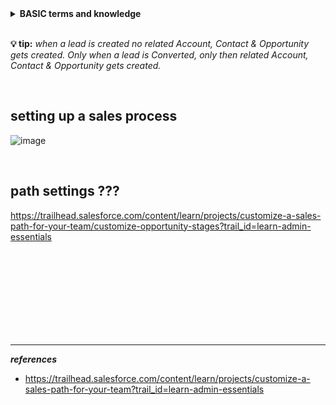 
<details>
<summary> <b> BASIC terms and knowledge </b> </summary>  
<p>

---  
  
opportunity: a pending sale or deal.

A lead is an unqualified contact, while a prospect is a qualified contact who has been moved into the sales process.
customer is a contact whom with you have to close a deal.


lead ------>  prospects ----------> customer  
  
  
---  
  
</p>  
</details>



<br/>





**💡 tip:** _when a lead is created no related Account, Contact & Opportunity gets created. Only when a lead is Converted, only then related Account, Contact & Opportunity gets created._


<br/>


## setting up a sales process
![image](https://user-images.githubusercontent.com/63545175/191659062-baf6f5df-0d51-4e7b-b900-6005cb2be1fb.png)


<br/>


## path settings ???
https://trailhead.salesforce.com/content/learn/projects/customize-a-sales-path-for-your-team/customize-opportunity-stages?trail_id=learn-admin-essentials





















<br/>

<br/>

<br/>

<br/>

<br/>

<br/>

<br/>

<br/>


--- 

***references***

- https://trailhead.salesforce.com/content/learn/projects/customize-a-sales-path-for-your-team?trail_id=learn-admin-essentials






